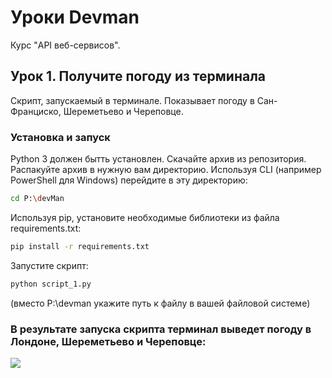 # Уроки Devman
Курс "API веб-сервисов".
## Урок 1. Получите погоду из терминала
Скрипт, запускаемый в терминале. Показывает погоду в Сан-Франциско, Шереметьево и Череповце.
### Установка и запуск
Python 3 должен бытть  установлен.
Скачайте архив из репозитория. Распакуйте архив в нужную  вам директорию.
Используя CLI (например PowerShell для Windows) перейдите в эту директорию:
```bash
cd P:\devMan
```
Используя  pip, установите необходимые библиотеки из файла requirements.txt:
```bash
pip install -r requirements.txt
```
Запустите скрипт:
```bash
python script_1.py
```
(вместо P:\devman укажите  путь к файлу в вашей файловой системе)
### В результате запуска скрипта терминал выведет погоду в Лондоне, Шереметьево и Череповце:
<img src="P:\PythonLearn\devMan\2WeatherFromAPI\resultJPEG.jpg"/>



